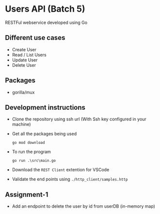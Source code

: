 # Users API (Batch 5)

RESTFul webservice developed using Go

## Different use cases

- Create User
- Read / List Users
- Update User
- Delete User

## Packages

- gorilla/mux

## Development instructions

- Clone the repository using ssh url (With Ssh key configured in your machine)

- Get all the packages being used
  ``` Shell
  go mod download
  ```

- To run the program
  ``` Shell
  go run .\src\main.go
  ```

- Download the `REST Client` extention for VSCode

- Validate the end points using `./http_client/samples.http`


## Assignment-1

- Add an endpoint to delete the user by id from userDB (in-memory map)
